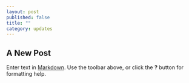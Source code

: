 ```yaml
---
layout: post
published: false
title: ""
category: updates
---
```


## A New Post

Enter text in [Markdown](http://daringfireball.net/projects/markdown/). Use the toolbar above, or click the **?** button for formatting help.
